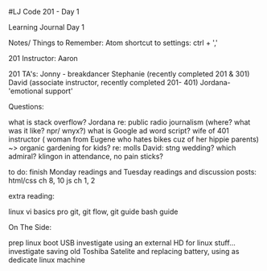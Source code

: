  #LJ Code 201 - Day 1

 Learning Journal Day 1


 Notes/ Things to Remember:
Atom shortcut to settings: ctrl + ','

201 Instructor:
Aaron

201 TA's:
Jonny - breakdancer
Stephanie (recently completed 201 & 301)
David (associate instructor, recently completed 201- 401)
Jordana- 'emotional support'


 Questions:

what is stack overflow?
Jordana re: public radio journalism (where? what was it like? npr/ wnyx?)
what is Google ad word script?
wife of 401 instructor ( woman from Eugene who hates bikes cuz of her hippie parents) ~> organic gardening for kids? re: molls
David: stng wedding? which admiral? klingon in attendance, no pain sticks?


to do:
finish Monday readings and Tuesday readings and discussion posts:
html/css ch 8, 10
js ch 1, 2


extra reading:

linux
vi basics
pro git, git flow, git guide
bash guide

On The Side:

prep linux boot USB
investigate using an external HD for linux stuff...
investigate saving old Toshiba Satelite and replacing battery, using as dedicate linux machine
